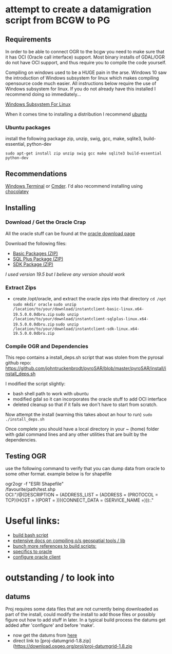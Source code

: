 # attempt to create a datamigration script from BCGW to PG

## Requirements

In order to be able to connect OGR to the bcgw you need to make sure
that it has OCI (Oracle call interface) support.  Most binary installs
of GDAL/OGR do not have OCI support, and thus require you to compile 
the code yourself.

Compiling on windows used to be a HUGE pain in the arse.  Windows 10 
saw the introduction of Windows subsystem for linux which makes 
compiling opensource code much easier.  All instructions below require
the use of Windows subsystem for linux.  If you do not already have
this installed I recommend doing so immediately... 

[Windows Subsystem For Linux](https://docs.microsoft.com/en-us/windows/wsl/install-win10)

When it comes time to installing a distribution I recommend [ubuntu](https://www.microsoft.com/en-ca/p/ubuntu-1804-lts/9n9tngvndl3q?rtc=1&activetab=pivot:overviewtab)

### Ubuntu packages

install the following package
zip, unzip, swig, gcc, make, sqlite3, build-essential, python-dev

`sudo apt-get install zip unzip swig gcc make sqlite3 build-essential  python-dev`

## Recommendations

[Windows Terminal](https://github.com/microsoft/terminal) or 
[Cmder](https://cmder.net/).  I'd also recommend installing using
[chocolatey](https://chocolatey.org/)

## Installing

### Download / Get the Oracle Crap

All the oracle stuff can be found at the [oracle download page](https://www.oracle.com/database/technologies/instant-client/linux-x86-64-downloads.html)

Download the following files:
* [Basic Packages (ZIP)](https://download.oracle.com/otn_software/linux/instantclient/195000/instantclient-basic-linux.x64-19.5.0.0.0dbru.zip)
* [SQL Plus Package (ZIP)](https://download.oracle.com/otn_software/linux/instantclient/195000/instantclient-sqlplus-linux.x64-19.5.0.0.0dbru.zip)
* [SDK Package (ZIP)](https://download.oracle.com/otn_software/linux/instantclient/195000/instantclient-sdk-linux.x64-19.5.0.0.0dbru.zip)

*I used version 19.5 but I believe any version should work*

### Extract Zips

* create /opt/oracle, and extract the oracle zips into that directory
`cd /opt`
`sudo mkdir oracle`
`sudo unzip /location/to/your/download/instantclient-basic-linux.x64-19.5.0.0.0dbru.zip`
`sudo unzip /location/to/your/download/instantclient-sqlplus-linux.x64-19.5.0.0.0dbru.zip`
`sudo unzip /location/to/your/download/instantclient-sdk-linux.x64-19.5.0.0.0dbru.zip`


### Compile OGR and Dependencies

This repo contains a install_deps.sh script that was stolen from the pyrosal github
repo: https://github.com/johntruckenbrodt/pyroSAR/blob/master/pyroSAR/install/install_deps.sh

I modified the script slightly:
* bash shell path to work with ubuntu 
* modified gdal so it can incorporates the oracle stuff to add OCI interface
* deleted cleanup so that if it fails we don't have to start from scratch.

Now attempt the install (warning this takes about an hour to run)
`sudo ./install_deps.sh`

Once complete you should have a local directory in your ~ (home) folder with gdal command 
lines and any other utilities that are built by the dependencies.

## Testing OGR

use the following command to verify that you can dump data from oracle to some other
format.  example below is for shapefile

ogr2ogr <srs> -f "ESRI Shapefile" \
/favourite/path/test.shp \
OCI:"<oracle user>/<oracle password>@(DESCRIPTION = (ADDRESS_LIST = (ADDRESS = (PROTOCOL = TCP)(HOST = <hostname>)(PORT = <port number>)))(CONNECT_DATA = (SERVICE_NAME  =<sid name>))):<oracle schema>.<oracle table>"

# Useful links:

* [build bash script](https://github.com/johntruckenbrodt/pyroSAR/blob/master/pyroSAR/install/install_deps.sh)
* [extensive docs on compiling o/s geospatial tools / lib](http://scigeo.org/articles/howto-install-latest-geospatial-software-on-linux.html#geos)
* [bunch more references to build scripts:](https://gis.stackexchange.com/questions/317109/build-gdal-with-proj-version-6)
* [specifics to oracle](http://bisoftdiary.com/osm_gdal_oci_linux/)
* [configure oracle client](https://medium.com/@arunkundgol/how-to-setup-oracle-instant-client-on-windows-subsystem-for-linux-cccee61d5b0b)

# outstanding / to look into

## datums

Proj requires some data files that are not currently being downloaded as part of the install, could
modify the install to add those files or possibly figure out how to add stuff in later.  In a 
typical build process the datums get added after 'configure' and before 'make'.

* now get the datums from [here](https://proj.org/download.html)
* direct link to [proj-datumgrid-1.8.zip](https://download.osgeo.org/proj/proj-datumgrid-1.8.zip









